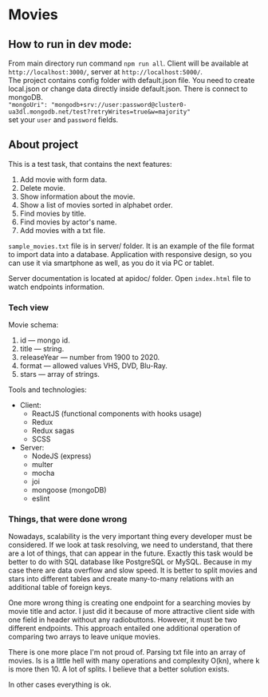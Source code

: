 # Movies
## How to run in dev mode:
From main directory run command ```npm run all```. Client will be available at ```http://localhost:3000/```, server at ```http://localhost:5000/```.  
The project contains config folder with default.json file. You need to create local.json or change data directly
inside default.json. There is connect to mongoDB.  
```"mongoUri": "mongodb+srv://user:password@cluster0-ua3dl.mongodb.net/test?retryWrites=true&w=majority"```  
set your ```user``` and ```password``` fields.

## About project
This is a test task, that contains the next features:
1. Add movie with form data.
2. Delete movie.
3. Show information about the movie.
4. Show a list of movies sorted in alphabet order.
5. Find movies by title.
6. Find movies by actor's name.
7. Add movies with a txt file.

```sample_movies.txt``` file is in server/ folder. It is an example of the file format to import data into a database. Application with responsive design, so you can use it via smartphone as well, as you do it via PC or tablet.  
  
Server documentation is located at apidoc/ folder. Open ```index.html``` file to watch endpoints information.

### Tech view
Movie schema:
1. id — mongo id.
2. title — string.
3. releaseYear — number from 1900 to 2020.
4. format — allowed values VHS, DVD, Blu-Ray.
5. stars — array of strings.

Tools and technologies:
* Client:
  - ReactJS (functional components with hooks usage)
  - Redux
  - Redux sagas
  - SCSS
* Server:
  - NodeJS (express)
  - multer
  - mocha
  - joi
  - mongoose (mongoDB)
  - eslint

### Things, that were done wrong
Nowadays, scalability is the very important thing every developer must be considered. If we look at task resolving, we need to understand, that there are a lot of things, that can appear in the future. Exactly this task would be better to do with SQL database like PostgreSQL or MySQL. Because in my case there are data overflow and slow speed. It is better to split movies and stars into different tables and create many-to-many relations with an additional table of foreign keys. 
  
One more wrong thing is creating one endpoint for a searching movies by movie title and actor. I just did it because of more attractive client side with one field in header without any radiobuttons. However, it must be two different endpoints. This approach entailed one additional operation of comparing two arrays to leave unique movies.  
  
There is one more place I'm not proud of. Parsing txt file into an array of movies. Is is a little hell with many operations and complexity O(kn), where k is more then 10. A lot of splits. I believe that a better solution exists.  
  
In other cases everything is ok.